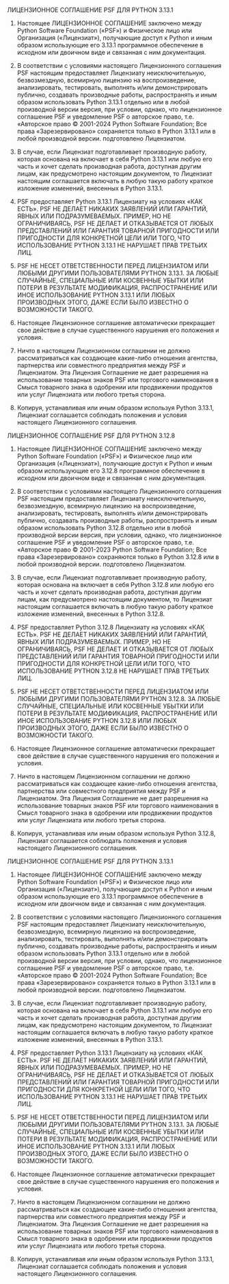 ЛИЦЕНЗИОННОЕ СОГЛАШЕНИЕ PSF ДЛЯ PYTHON 3.13.1


1. Настоящее ЛИЦЕНЗИОННОЕ СОГЛАШЕНИЕ заключено между Python Software Foundation («PSF») и
   Физическое лицо или Организация («Лицензиат»), получающие доступ к Python и иным образом использующие его
   3.13.1 программное обеспечение в исходном или двоичном виде и связанная с ним документация.

2. В соответствии с условиями настоящего Лицензионного соглашения PSF настоящим
   предоставляет Лицензиату неисключительную, безвозмездную, всемирную лицензию на воспроизведение,
   анализировать, тестировать, выполнять и/или демонстрировать публично, создавать производные работы,
   распространять и иным образом использовать Python 3.13.1 отдельно или в любой производной версии
   версия, при условии, однако, что лицензионное соглашение PSF и уведомление PSF о
   авторское право, т.е. «Авторское право © 2001-2024 Python Software Foundation; Все права
   «Зарезервировано» сохраняется только в Python 3.13.1 или в любой производной версии.
   подготовлено Лицензиатом.

3. В случае, если Лицензиат подготавливает производную работу, которая основана на
   включает в себя Python 3.13.1 или любую его часть и хочет сделать
   производная работа, доступная другим лицам, как предусмотрено настоящим документом, то Лицензиат настоящим
   соглашается включать в любую такую ​​работу краткое изложение изменений, внесенных в Python
   3.13.1.

4. PSF предоставляет Python 3.13.1 Лицензиату на условиях «КАК ЕСТЬ».
   PSF НЕ ДЕЛАЕТ НИКАКИХ ЗАЯВЛЕНИЙ ИЛИ ГАРАНТИЙ, ЯВНЫХ ИЛИ ПОДРАЗУМЕВАЕМЫХ.
   ПРИМЕР, НО НЕ ОГРАНИЧИВАЯСЬ, PSF НЕ ДЕЛАЕТ И ОТКАЗЫВАЕТСЯ ОТ ЛЮБЫХ ПРЕДСТАВЛЕНИЙ ИЛИ
   ГАРАНТИЯ ТОВАРНОЙ ПРИГОДНОСТИ ИЛИ ПРИГОДНОСТИ ДЛЯ КОНКРЕТНОЙ ЦЕЛИ ИЛИ ТОГО, ЧТО
   ИСПОЛЬЗОВАНИЕ PYTHON 3.13.1 НЕ НАРУШАЕТ ПРАВ ТРЕТЬИХ ЛИЦ.

5. PSF НЕ НЕСЕТ ОТВЕТСТВЕННОСТИ ПЕРЕД ЛИЦЕНЗИАТОМ ИЛИ ЛЮБЫМИ ДРУГИМИ ПОЛЬЗОВАТЕЛЯМИ PYTHON 3.13.1.
   ЗА ЛЮБЫЕ СЛУЧАЙНЫЕ, СПЕЦИАЛЬНЫЕ ИЛИ КОСВЕННЫЕ УБЫТКИ ИЛИ ПОТЕРИ В РЕЗУЛЬТАТЕ
   МОДИФИКАЦИЯ, РАСПРОСТРАНЕНИЕ ИЛИ ИНОЕ ИСПОЛЬЗОВАНИЕ PYTHON 3.13.1 ИЛИ ЛЮБЫХ ПРОИЗВОДНЫХ
   ЭТОГО, ДАЖЕ ЕСЛИ БЫЛО ИЗВЕСТНО О ВОЗМОЖНОСТИ ТАКОГО.

6. Настоящее Лицензионное соглашение автоматически прекращает свое действие в случае существенного нарушения
   его положения и условия.

7. Ничто в настоящем Лицензионном соглашении не должно рассматриваться как создающее какие-либо отношения
   агентства, партнерства или совместного предприятия между PSF и Лицензиатом. Эта Лицензия
   Соглашение не дает разрешения на использование товарных знаков PSF или торгового наименования в
   Смысл товарного знака в одобрении или продвижении продуктов или услуг Лицензиата или любого
   третья сторона.

8. Копируя, устанавливая или иным образом используя Python 3.13.1, Лицензиат соглашается
   соблюдать положения и условия настоящего Лицензионного соглашения.


ЛИЦЕНЗИОННОЕ СОГЛАШЕНИЕ PSF ДЛЯ PYTHON 3.12.8


1. Настоящее ЛИЦЕНЗИОННОЕ СОГЛАШЕНИЕ заключено между Python Software Foundation («PSF») и
   Физическое лицо или Организация («Лицензиат»), получающие доступ к Python и иным образом использующие его
   3.12.8 программное обеспечение в исходном или двоичном виде и связанная с ним документация.

2. В соответствии с условиями настоящего Лицензионного соглашения PSF настоящим
   предоставляет Лицензиату неисключительную, безвозмездную, всемирную лицензию на воспроизведение,
   анализировать, тестировать, выполнять и/или демонстрировать публично, создавать производные работы,
   распространять и иным образом использовать Python 3.12.8 отдельно или в любой производной версии
   версия, при условии, однако, что лицензионное соглашение PSF и уведомление PSF о
   авторское право, т.е. «Авторское право © 2001-2023 Python Software Foundation; Все права
   «Зарезервировано» сохраняются только в Python 3.12.8 или в любой производной версии.
   подготовлено Лицензиатом.

3. В случае, если Лицензиат подготавливает производную работу, которая основана на
   включает в себя Python 3.12.8 или любую его часть и хочет сделать
   производная работа, доступная другим лицам, как предусмотрено настоящим документом, то Лицензиат настоящим
   соглашается включать в любую такую ​​работу краткое изложение изменений, внесенных в Python
   3.12.8.

4. PSF предоставляет Python 3.12.8 Лицензиату на условиях «КАК ЕСТЬ».
   PSF НЕ ДЕЛАЕТ НИКАКИХ ЗАЯВЛЕНИЙ ИЛИ ГАРАНТИЙ, ЯВНЫХ ИЛИ ПОДРАЗУМЕВАЕМЫХ.
   ПРИМЕР, НО НЕ ОГРАНИЧИВАЯСЬ, PSF НЕ ДЕЛАЕТ И ОТКАЗЫВАЕТСЯ ОТ ЛЮБЫХ ПРЕДСТАВЛЕНИЙ ИЛИ
   ГАРАНТИЯ ТОВАРНОЙ ПРИГОДНОСТИ ИЛИ ПРИГОДНОСТИ ДЛЯ КОНКРЕТНОЙ ЦЕЛИ ИЛИ ТОГО, ЧТО
   ИСПОЛЬЗОВАНИЕ PYTHON 3.12.8 НЕ НАРУШАЕТ ПРАВ ТРЕТЬИХ ЛИЦ.

5. PSF НЕ НЕСЕТ ОТВЕТСТВЕННОСТИ ПЕРЕД ЛИЦЕНЗИАТОМ ИЛИ ЛЮБЫМИ ДРУГИМИ ПОЛЬЗОВАТЕЛЯМИ PYTHON 3.12.8.
   ЗА ЛЮБЫЕ СЛУЧАЙНЫЕ, СПЕЦИАЛЬНЫЕ ИЛИ КОСВЕННЫЕ УБЫТКИ ИЛИ ПОТЕРИ В РЕЗУЛЬТАТЕ
   МОДИФИКАЦИЯ, РАСПРОСТРАНЕНИЕ ИЛИ ИНОЕ ИСПОЛЬЗОВАНИЕ PYTHON 3.12.8 ИЛИ ЛЮБЫХ ПРОИЗВОДНЫХ
   ЭТОГО, ДАЖЕ ЕСЛИ БЫЛО ИЗВЕСТНО О ВОЗМОЖНОСТИ ТАКОГО.

6. Настоящее Лицензионное соглашение автоматически прекращает свое действие в случае существенного нарушения
   его положения и условия.

7. Ничто в настоящем Лицензионном соглашении не должно рассматриваться как создающее какие-либо отношения
   агентства, партнерства или совместного предприятия между PSF и Лицензиатом. Эта Лицензия
   Соглашение не дает разрешения на использование товарных знаков PSF или торгового наименования в
   Смысл товарного знака в одобрении или продвижении продуктов или услуг Лицензиата или любого
   третья сторона.

8. Копируя, устанавливая или иным образом используя Python 3.12.8, Лицензиат соглашается
   соблюдать положения и условия настоящего Лицензионного соглашения.


ЛИЦЕНЗИОННОЕ СОГЛАШЕНИЕ PSF ДЛЯ PYTHON 3.13.1


1. Настоящее ЛИЦЕНЗИОННОЕ СОГЛАШЕНИЕ заключено между Python Software Foundation («PSF») и
   Физическое лицо или Организация («Лицензиат»), получающие доступ к Python и иным образом использующие его
   3.13.1 программное обеспечение в исходном или двоичном виде и связанная с ним документация.

2. В соответствии с условиями настоящего Лицензионного соглашения PSF настоящим
   предоставляет Лицензиату неисключительную, безвозмездную, всемирную лицензию на воспроизведение,
   анализировать, тестировать, выполнять и/или демонстрировать публично, создавать производные работы,
   распространять и иным образом использовать Python 3.13.1 отдельно или в любой производной версии
   версия, при условии, однако, что лицензионное соглашение PSF и уведомление PSF о
   авторское право, т.е. «Авторское право © 2001-2024 Python Software Foundation; Все права
   «Зарезервировано» сохраняется только в Python 3.13.1 или в любой производной версии.
   подготовлено Лицензиатом.

3. В случае, если Лицензиат подготавливает производную работу, которая основана на
   включает в себя Python 3.13.1 или любую его часть и хочет сделать
   производная работа, доступная другим лицам, как предусмотрено настоящим документом, то Лицензиат настоящим
   соглашается включать в любую такую ​​работу краткое изложение изменений, внесенных в Python
   3.13.1.

4. PSF предоставляет Python 3.13.1 Лицензиату на условиях «КАК ЕСТЬ».
   PSF НЕ ДЕЛАЕТ НИКАКИХ ЗАЯВЛЕНИЙ ИЛИ ГАРАНТИЙ, ЯВНЫХ ИЛИ ПОДРАЗУМЕВАЕМЫХ.
   ПРИМЕР, НО НЕ ОГРАНИЧИВАЯСЬ, PSF НЕ ДЕЛАЕТ И ОТКАЗЫВАЕТСЯ ОТ ЛЮБЫХ ПРЕДСТАВЛЕНИЙ ИЛИ
   ГАРАНТИЯ ТОВАРНОЙ ПРИГОДНОСТИ ИЛИ ПРИГОДНОСТИ ДЛЯ КОНКРЕТНОЙ ЦЕЛИ ИЛИ ТОГО, ЧТО
   ИСПОЛЬЗОВАНИЕ PYTHON 3.13.1 НЕ НАРУШАЕТ ПРАВ ТРЕТЬИХ ЛИЦ.

5. PSF НЕ НЕСЕТ ОТВЕТСТВЕННОСТИ ПЕРЕД ЛИЦЕНЗИАТОМ ИЛИ ЛЮБЫМИ ДРУГИМИ ПОЛЬЗОВАТЕЛЯМИ PYTHON 3.13.1.
   ЗА ЛЮБЫЕ СЛУЧАЙНЫЕ, СПЕЦИАЛЬНЫЕ ИЛИ КОСВЕННЫЕ УБЫТКИ ИЛИ ПОТЕРИ В РЕЗУЛЬТАТЕ
   МОДИФИКАЦИЯ, РАСПРОСТРАНЕНИЕ ИЛИ ИНОЕ ИСПОЛЬЗОВАНИЕ PYTHON 3.13.1 ИЛИ ЛЮБЫХ ПРОИЗВОДНЫХ
   ЭТОГО, ДАЖЕ ЕСЛИ БЫЛО ИЗВЕСТНО О ВОЗМОЖНОСТИ ТАКОГО.

6. Настоящее Лицензионное соглашение автоматически прекращает свое действие в случае существенного нарушения
   его положения и условия.

7. Ничто в настоящем Лицензионном соглашении не должно рассматриваться как создающее какие-либо отношения
   агентства, партнерства или совместного предприятия между PSF и Лицензиатом. Эта Лицензия
   Соглашение не дает разрешения на использование товарных знаков PSF или торгового наименования в
   Смысл товарного знака в одобрении или продвижении продуктов или услуг Лицензиата или любого
   третья сторона.

8. Копируя, устанавливая или иным образом используя Python 3.13.1, Лицензиат соглашается
   соблюдать положения и условия настоящего Лицензионного соглашения.
